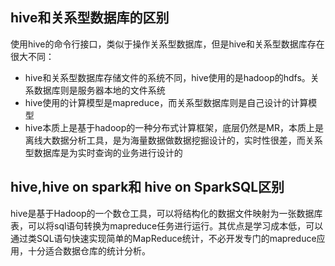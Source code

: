 
hive和关系型数据库的区别
--
使用hive的命令行接口，类似于操作关系型数据库，但是hive和关系型数据库存在很大不同：
* hive和关系型数据库存储文件的系统不同，hive使用的是hadoop的hdfs。关系数据库则是服务器本地的文件系统
* hive使用的计算模型是mapreduce，而关系型数据库则是自己设计的计算模型
* hive本质上是基于hadoop的一种分布式计算框架，底层仍然是MR，本质上是离线大数据分析工具，是为海量数据做数据挖掘设计的，实时性很差，而关系型数据库是为实时查询的业务进行设计的

hive,hive on spark和 hive on SparkSQL区别
--

hive是基于Hadoop的一个数仓工具，可以将结构化的数据文件映射为一张数据库表，可以将sql语句转换为mapreduce任务进行运行。其优点是学习成本低，可以通过类SQL语句快速实现简单的MapReduce统计，不必开发专门的mapreduce应用，十分适合数据仓库的统计分析。


